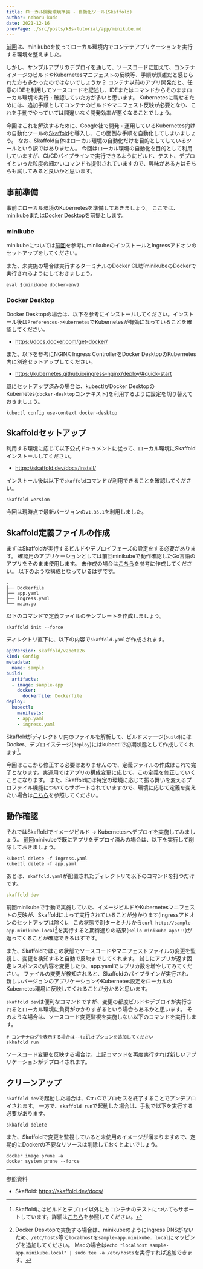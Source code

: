 ```yaml
---
title: ローカル開発環境準備 - 自動化ツール(Skaffold)
author: noboru-kudo
date: 2021-12-16
prevPage: ./src/posts/k8s-tutorial/app/minikube.md
---
```


[前回](/containers/k8s/tutorial/app/minikube/)は、minikubeを使ってローカル環境内でコンテナアプリケーションを実行する環境を整えました。

しかし、サンプルアプリのデプロイを通して、ソースコードに加えて、コンテナイメージのビルドやKubernetesマニフェストの反映等、手順が煩雑だと感じられた方も多かったのではないでしょうか？
コンテナ以前のアプリ開発だと、任意のIDEを利用してソースコードを記述し、IDEまたはコマンドからそのままローカル環境で実行・確認していた方が多いと思います。
Kubernetesに載せるためには、追加手順としてコンテナのビルドやマニフェスト反映が必要となり、これを手動でやっていては間違いなく開発効率が悪くなることでしょう。

今回はこれを解決するために、Google社で開発・運用しているKubernetes向けの自動化ツールの[Skaffold](https://skaffold.dev/)を導入し、この面倒な手順を自動化してしまいましょう。
なお、Skaffold自体はローカル環境の自動化だけを目的としてしているツールという訳ではありません。
今回はローカル環境の自動化を目的として利用していますが、CI/CDパイプラインで実行できるようにビルド、テスト、デプロイといった粒度の細かいコマンドも提供されていますので、興味がある方はそちらも試してみると良いかと思います。

## 事前準備

事前にローカル環境のKubernetesを準備しておきましょう。
ここでは、[minikube](https://minikube.sigs.k8s.io/)または[Docker Desktop](https://docs.docker.com/desktop/kubernetes/)を前提とします。

### minikube
minikubeについては[前回](/containers/k8s/tutorial/app/minikube/)を参考にminikubeのインストールとIngressアドオンのセットアップをしてください。

また、未実施の場合は実行するターミナルのDocker CLIがminikubeのDockerで実行されるようにしておきましょう。

```shell
eval $(minikube docker-env)
```

### Docker Desktop
Docker Desktopの場合は、以下を参考にインストールしてください。インストール後は`Preferences->Kubernetes`でKubernetesが有効になっていることを確認してください。
- <https://docs.docker.com/get-docker/>

また、以下を参考にNGINX Ingress ControllerをDocker DesktopのKubernetes内に別途セットアップしてください。
- <https://kubernetes.github.io/ingress-nginx/deploy/#quick-start>

既にセットアップ済みの場合は、kubectlがDocker DesktopのKubernetes(`docker-desktop`コンテキスト)を利用するように設定を切り替えておきましょう。

```shell
kubectl config use-context docker-desktop
```

## Skaffoldセットアップ

利用する環境に応じて以下公式ドキュメントに従って、ローカル環境にSkaffoldインストールしてください。

- <https://skaffold.dev/docs/install/>

インストール後は以下で`skaffold`コマンドが利用できることを確認してください。

```shell
skaffold version
```

今回は現時点で最新バージョンの`v1.35.1`を利用しました。

## Skaffold定義ファイルの作成

まずはSkaffoldが実行するビルドやデプロイフェーズの設定をする必要があります。
確認用のアプリケーションとしては前回minikubeで動作確認したGo言語のアプリをそのまま使用します。
未作成の場合は[こちら](/containers/k8s/tutorial/app/minikube/#サンプルアプリのデプロイ)を参考に作成してください。
以下のような構成となっているはずです。

```
.
├── Dockerfile
├── app.yaml
├── ingress.yaml
└── main.go
```

以下のコマンドで定義ファイルのテンプレートを作成しましょう。

```shell
skaffold init --force
```

ディレクトリ直下に、以下の内容で`skaffold.yaml`が作成されます。

```yaml
apiVersion: skaffold/v2beta26
kind: Config
metadata:
  name: sample
build:
  artifacts:
  - image: sample-app
    docker:
      dockerfile: Dockerfile
deploy:
  kubectl:
    manifests:
    - app.yaml
    - ingress.yaml
```

Skaffoldがディレクトリ内のファイルを解析して、ビルドステージ(`build`)にはDocker、デプロイステージ(`deploy`)にはkubectlで初期状態として作成してくれます[^1]。
[^1]: Skaffoldにはビルドとデプロイ以外にもコンテナのテストについてもサポートしています。詳細は[こちら](https://skaffold.dev/docs/pipeline-stages/testers/)を参照してください。

今回はここから修正する必要はありませんので、定義ファイルの作成はこれで完了となります。実運用ではアプリの構成変更に応じて、この定義を修正していくことになります。
また、Skaffoldには特定の環境に応じて振る舞いを変えるプロファイル機能についてもサポートされていますので、環境に応じて定義を変えたい場合は[こちら](https://skaffold.dev/docs/environment/profiles/)を参照してください。

## 動作確認

それではSkaffoldでイメージビルド -> Kubernetesへデプロイを実施してみましょう。
[前回](/containers/k8s/tutorial/app/minikube/#サンプルアプリのデプロイ)minikubeで既にアプリをデプロイ済みの場合は、以下を実行して削除しておきましょう。

```shell
kubectl delete -f ingress.yaml
kubectl delete -f app.yaml
```

あとは、`skaffold.yaml`が配置されたディレクトリで以下のコマンドを打つだけです。

```yaml
skaffold dev
```

前回minikubeで手動で実施していた、イメージビルドやKubernetesマニフェストの反映が、Skaffoldによって実行されていることが分かります(Ingressアドオンのセットアップは除く)。
この状態で別ターミナルから`curl http://sample-app.minikube.local`[^2]を実行すると期待通りの結果(`Hello minikube app!!!`)が返ってくることが確認できるはずです。

[^2]: Docker Desktopで実施する場合は、minikubeのようにIngress DNSがないため、`/etc/hosts`等で`localhost`を`sample-app.minikube.
local`にマッピングを追加してください。
Macの場合は`echo "localhost sample-app.minikube.local" | sudo tee -a /etc/hosts`を実行すれば追加できます。

また、Skaffoldではこの状態でソースコードやマニフェストファイルの変更を監視し、変更を検知すると自動で反映までしてくれます。
試しにアプリが返す固定レスポンスの内容を変更したり、app.yamlでレプリカ数を増やしてみてください。
ファイルの変更が検知されると、Skaffoldのパイプラインが実行され、新しいバージョンのアプリケーションやKubernetes設定をローカルのKubernetes環境に反映してくれることが分かると思います。

`skaffold dev`は便利なコマンドですが、変更の都度ビルドやデプロイが実行されるとローカル環境に負荷がかかりすぎるという場合もあるかと思います。
そのような場合は、ソースコード変更監視を実施しない以下のコマンドを実行します。

```shell
# コンテナログを表示する場合は--tailオプションを追加してください
skkafold run
```

ソースコード変更を反映する場合は、上記コマンドを再度実行すれば新しいアプリケーションがデプロイされます。

## クリーンアップ

`skaffold dev`で起動した場合は、Ctr+Cでプロセスを終了することでアンデプロイされます。
一方で、`skaffold run`で起動した場合は、手動で以下を実行する必要があります。

```shell
skkafold delete
```

また、Skaffoldで変更を監視していると未使用のイメージが溜まりますので、定期的にDockerの不要なリソースは削除しておくとよいでしょう。

```shell
docker image prune -a
docker system prune --force
```

---
参照資料

- Skaffold: <https://skaffold.dev/docs/>
